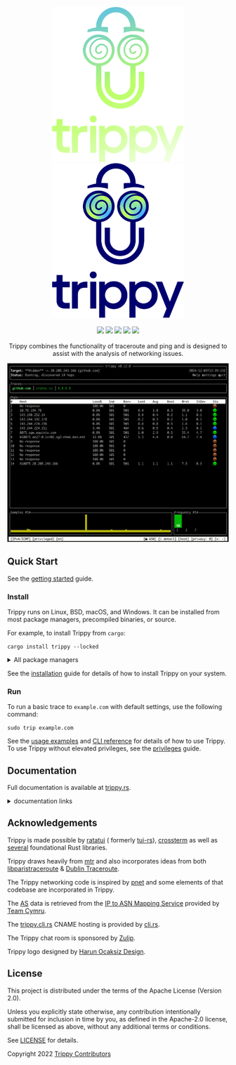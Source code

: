 <p align="center">
  <img src="https://raw.githubusercontent.com/fujiapple852/trippy/master/docs/src/assets/Trippy-Vertical-DarkMode.svg#gh-dark-mode-only" width="300">
  <img src="https://raw.githubusercontent.com/fujiapple852/trippy/master/docs/src/assets/Trippy-Vertical.svg#gh-light-mode-only" width="300"><br>
  <br>
  <a href="https://github.com/fujiapple852/trippy/actions/workflows/ci.yml">
    <img src="https://github.com/fujiapple852/trippy/actions/workflows/ci.yml/badge.svg?branch=master"></a>
  <a href="https://crates.io/crates/trippy/0.13.0">
    <img src="https://img.shields.io/crates/v/trippy.svg"></a>
  <a href="https://repology.org/project/trippy/versions">
    <img src="https://repology.org/badge/tiny-repos/trippy.svg"></a>
  <a href="https://trippy.zulipchat.com">
    <img src="https://img.shields.io/badge/zulip-join_chat-brightgreen.svg"></a>
  <a href="https://matrix.to/#/#trippy-dev:matrix.org">
    <img src="https://img.shields.io/badge/matrix/trippy-dev:matrix.org-blue"></a>
  <br>
  <br>
  Trippy combines the functionality of traceroute and ping and is designed to assist with the analysis of networking
issues.
</p>

<img src="https://raw.githubusercontent.com/fujiapple852/trippy/master/assets/0.12.0/demo.gif" alt="trippy"/>

## Quick Start

See the [getting started](https://trippy.rs/start/getting-started) guide.

### Install

Trippy runs on Linux, BSD, macOS, and Windows. It can be installed from most package managers, precompiled binaries, or
source.

For example, to install Trippy from `cargo`:

```shell
cargo install trippy --locked
```

<details>

<summary>All package managers</summary>

### Cargo

[![Crates.io](https://img.shields.io/crates/v/trippy)](https://crates.io/crates/trippy/0.13.0)

```shell
cargo install trippy --locked
```

### APT (Debian)

[![Debian 13 package](https://repology.org/badge/version-for-repo/debian_13/trippy.svg)](https://tracker.debian.org/pkg/trippy)

```shell
apt install trippy
```

> ⓘ Note:
>
> Only available for Debian 13 (`trixie`) and later.

### PPA (Ubuntu)

[![Ubuntu PPA](https://img.shields.io/badge/Ubuntu%20PPA-0.13.0-brightgreen)](https://launchpad.net/~fujiapple/+archive/ubuntu/trippy/+packages)

```shell
add-apt-repository ppa:fujiapple/trippy
apt update && apt install trippy
```

> ⓘ Note:
>
> Only available for Ubuntu 24.04 (`Noble`) and 22.04 (`Jammy`).

### Snap (Linux)

[![trippy](https://snapcraft.io/trippy/badge.svg)](https://snapcraft.io/trippy)

```shell
snap install trippy
```

### Homebrew (macOS)

[![Homebrew package](https://repology.org/badge/version-for-repo/homebrew/trippy.svg)](https://formulae.brew.sh/formula/trippy)

```shell
brew install trippy
```

### WinGet (Windows)

[![winget package](https://img.shields.io/badge/WinGet-0.13.0-brightgreen)](https://github.com/microsoft/winget-pkgs/tree/master/manifests/f/FujiApple/Trippy/0.13.0)

```shell
winget install trippy
```

### Scoop (Windows)

[![Scoop package](https://img.shields.io/scoop/v/trippy?style=flat&labelColor=5c5c5c&color=%234dc71f)](https://github.com/ScoopInstaller/Main/blob/master/bucket/trippy.json)

```shell
scoop install trippy
```

### Chocolatey (Windows)

[![Chocolatey package](https://repology.org/badge/version-for-repo/chocolatey/trippy.svg)](https://community.chocolatey.org/packages/trippy)

```shell
choco install trippy
```

### NetBSD

[![pkgsrc current package](https://repology.org/badge/version-for-repo/pkgsrc_current/trippy.svg)](https://pkgsrc.se/net/trippy)

```shell
pkgin install trippy
```

### FreeBSD

[![FreeBSD port](https://repology.org/badge/version-for-repo/freebsd/trippy.svg)](https://www.freshports.org/net/trippy/)

```shell
pkg install trippy
```

### OpenBSD

[![OpenBSD port](https://repology.org/badge/version-for-repo/openbsd/trippy.svg)](https://openports.pl/path/net/trippy)

```shell
pkg_add trippy
```

### Arch Linux

[![Arch package](https://repology.org/badge/version-for-repo/arch/trippy.svg)](https://archlinux.org/packages/extra/x86_64/trippy)

```shell
pacman -S trippy
```

### Gentoo Linux

[![Gentoo package](https://repology.org/badge/version-for-repo/gentoo/trippy.svg)](https://packages.gentoo.org/packages/net-analyzer/trippy)

```shell
emerge -av net-analyzer/trippy
```

### Void Linux

[![Void Linux x86_64 package](https://repology.org/badge/version-for-repo/void_x86_64/trippy.svg)](https://github.com/void-linux/void-packages/tree/master/srcpkgs/trippy)

```shell
xbps-install -S trippy
```

### ALT Sisyphus

[![ALT Sisyphus package](https://repology.org/badge/version-for-repo/altsisyphus/trippy.svg)](https://packages.altlinux.org/en/sisyphus/srpms/trippy/)

```shell
apt-get install trippy
```

### Chimera Linux

[![Chimera Linux package](https://repology.org/badge/version-for-repo/chimera/trippy.svg)](https://github.com/chimera-linux/cports/tree/master/user/trippy)

```shell
apk add trippy
```

### Nix

[![nixpkgs unstable package](https://repology.org/badge/version-for-repo/nix_unstable/trippy.svg)](https://github.com/NixOS/nixpkgs/blob/master/pkgs/by-name/tr/trippy/package.nix)

```shell
nix-env -iA trippy
```

### Docker

[![Docker Image Version (latest by date)](https://img.shields.io/docker/v/fujiapple/trippy)](https://hub.docker.com/r/fujiapple/trippy/)

```shell
docker run -it fujiapple/trippy
```

### All Repositories

[![Packaging status](https://repology.org/badge/vertical-allrepos/trippy.svg)](https://repology.org/project/trippy/versions)

</details>

See the [installation](https://trippy.rs/start/installation) guide for details of how to install Trippy on your system.

### Run

To run a basic trace to `example.com` with default settings, use the following command:

```shell
sudo trip example.com
```

See the [usage examples](https://trippy.rs/guides/usage) and [CLI reference](https://trippy.rs/reference/cli) for
details of how to use Trippy. To use Trippy without elevated privileges, see
the [privileges](https://trippy.rs/guides/privileges) guide.

## Documentation

Full documentation is available at [trippy.rs](https://trippy.rs).

<details>

<summary>documentation links</summary>

## Getting Started

See the [Getting Started](https://trippy.rs/start/getting-started/) guide.

## Features

See the [Features](https://trippy.rs/start/features/) list.

## Distributions

See the [Distributions](https://trippy.rs/start/installation/) list.

## Privileges

See the [Privileges](https://trippy.rs/guides/privileges/) guide.

## Usage Examples

See the [Usage Examples](https://trippy.rs/guides/usage/).

## Command Reference

See the [Command Reference](https://trippy.rs/reference/cli/).

## Theme Reference

See the [Theme Reference](https://trippy.rs/reference/theme/).

## Column Reference

See the [Column Reference](https://trippy.rs/reference/column/).

## Configuration Reference

See the [Configuration Reference](https://trippy.rs/reference/configuration/).

## Locale Reference

See the [Locale Reference](https://trippy.rs/reference/locale/).

## Versions

See the [Version Reference](https://trippy.rs/reference/version/).

## Frequently Asked Questions

### Why does Trippy show "Awaiting data..."?

See the [Awaiting Data](https://trippy.rs/guides/faq/) guide.

<a name="windows-defender"></a>

### How do I allow incoming ICMP traffic in the Windows Defender firewall?

See the [Windows Defender Firewall](https://trippy.rs/guides/windows_firewall/) guide.

### What are the recommended settings for Trippy?

See the [Recommended Tracing Settings](https://trippy.rs/guides/recommendation/) guide.

</details>

## Acknowledgements

Trippy is made possible by [ratatui](https://github.com/ratatui-org/ratatui) (
formerly [tui-rs](https://github.com/fdehau/tui-rs)),
[crossterm](https://github.com/crossterm-rs/crossterm) as well
as [several](https://github.com/fujiapple852/trippy/blob/master/Cargo.toml) foundational Rust libraries.

Trippy draws heavily from [mtr](https://github.com/traviscross/mtr) and also incorporates ideas
from both [libparistraceroute](https://github.com/libparistraceroute/libparistraceroute)
& [Dublin Traceroute](https://github.com/insomniacslk/dublin-traceroute).

The Trippy networking code is inspired by [pnet](https://github.com/libpnet/libpnet) and some elements of that codebase
are incorporated in Trippy.

The [AS][autonomous_system] data is retrieved from
the [IP to ASN Mapping Service](https://team-cymru.com/community-services/ip-asn-mapping/#dns) provided
by [Team Cymru](https://team-cymru.com).

The [trippy.cli.rs](https://trippy.cli.rs) CNAME hosting is provided by [cli.rs](https://cli.rs).

The Trippy chat room is sponsored by [Zulip](https://zulip.com).

Trippy logo designed by [Harun Ocaksiz Design](https://www.instagram.com/harunocaksiz).

## License

This project is distributed under the terms of the Apache License (Version 2.0).

Unless you explicitly state otherwise, any contribution intentionally submitted for inclusion in time by you, as defined
in the Apache-2.0 license, shall be licensed as above, without any additional terms or conditions.

See [LICENSE](LICENSE) for details.

Copyright 2022 [Trippy Contributors](https://github.com/fujiapple852/trippy/graphs/contributors)

[autonomous_system]: https://en.wikipedia.org/wiki/Autonomous_system_(Internet)
